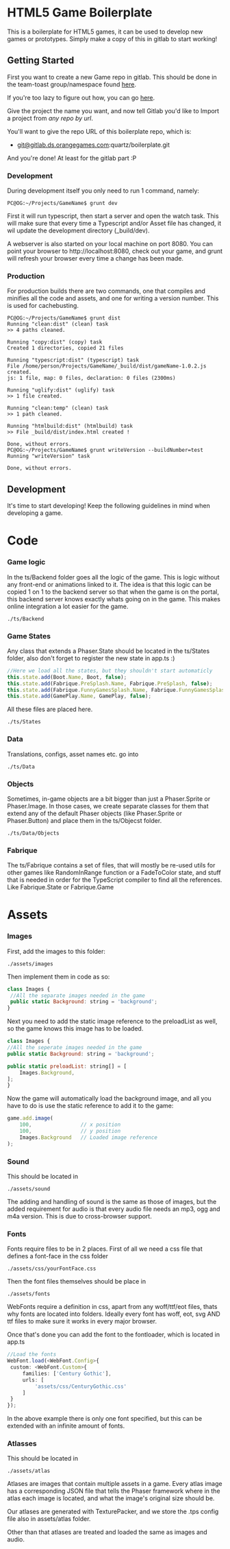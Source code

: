 HTML5 Game Boilerplate
=======================

This is a boilerplate for HTML5 games, it can be used to develop new games or prototypes. Simply make a copy of this in gitlab to start working!

Getting Started
---------------

First you want to create a new Game repo in gitlab. This should be done in the team-toast group/namespace found [here](https://gitlab.ds.orangegames.com/team-toast/).

If you're too lazy to figure out how, you can go [here](https://gitlab.ds.orangegames.com/projects/new?namespace_id=15#).

Give the project the name you want, and now tell Gitlab you'd like to Import a project from *any repo by url*.

You'll want to give the repo URL of this boilerplate repo, which is:
* git@gitlab.ds.orangegames.com:quartz/boilerplate.git

And you're done! At least for the gitlab part :P

### Development
During development itself you only need to run 1 command, namely:
```
PC@OG:~/Projects/GameName$ grunt dev
```

First it will run typescript, then start a server and open the watch task.
This will make sure that every time a Typescript and/or Asset file has changed, it wil update the development directory (_build/dev).

A webserver is also started on your local machine on port 8080. You can point your browser to http://localhost:8080, check out your game, and grunt will refresh your browser every time a change has been made.

### Production
For production builds there are two commands, one that compiles and minifies all the code and assets, and one for writing a version number. This is used for cachebusting.
```
PC@OG:~/Projects/GameName$ grunt dist
Running "clean:dist" (clean) task
>> 4 paths cleaned.

Running "copy:dist" (copy) task
Created 1 directories, copied 21 files

Running "typescript:dist" (typescript) task
File /home/person/Projects/GameName/_build/dist/gameName-1.0.2.js created.
js: 1 file, map: 0 files, declaration: 0 files (2300ms)

Running "uglify:dist" (uglify) task
>> 1 file created.

Running "clean:temp" (clean) task
>> 1 path cleaned.

Running "htmlbuild:dist" (htmlbuild) task
>> File _build/dist/index.html created !

Done, without errors.
PC@OG:~/Projects/GameName$ grunt writeVersion --buildNumber=test
Running "writeVersion" task

Done, without errors.

```

Development
------------

It's time to start developing!
Keep the following guidelines in mind when developing a game.

Code
====

### Game logic

In the ts/Backend folder goes all the logic of the game. This is logic without any front-end or animations linked to it. The idea is that this logic can be copied 1 on 1 to the backend server so that when the game is on the portal, this backend server knows exactly whats going on in the game.
This makes online integration a lot easier for the game.
```
./ts/Backend
```


### Game States

Any class that extends a Phaser.State should be located in the ts/States folder, also don't forget to register the new state in app.ts :)
```javascript
//Here we load all the states, but they shouldn't start automaticly
this.state.add(Boot.Name, Boot, false);
this.state.add(Fabrique.PreSplash.Name, Fabrique.PreSplash, false);
this.state.add(Fabrique.FunnyGamesSplash.Name, Fabrique.FunnyGamesSplash, false);
this.state.add(GamePlay.Name, GamePlay, false);
```
All these files are placed here.

```
./ts/States
```

### Data

Translations, configs, asset names etc. go into
```
./ts/Data
```

### Objects

Sometimes, in-game objects are a bit bigger than just a Phaser.Sprite or Phaser.Image.
In those cases, we create separate classes for them that extend any of the default Phaser objects (like Phaser.Sprite or Phaser.Button) and place them in the ts/Objecst folder.
```
./ts/Data/Objects
```

### Fabrique

The ts/Fabrique contains a set of files, that will mostly be re-used utils for other games like RandomInRange function or a FadeToColor state, and stuff that is needed in order for the TypeScript compiler to find all the references.
Like Fabrique.State or Fabrique.Game


Assets
======

### Images
First, add the images to this folder:

```
./assets/images
```
Then implement them in code as so:

```javascript
class Images {
 //All the separate images needed in the game
 public static Background: string = 'background';
}
```

Next you need to add the static image reference to the preloadList as well, so the game knows this image has to be loaded.
```javascript
class Images {
//All the seperate images needed in the game
public static Background: string = 'background';

public static preloadList: string[] = [
    Images.Background,
];
}
```

Now the game will automatically load the background image, and all you have to do is use the static reference to add it to the game:
```javascript
game.add.image(
    100,                // x position
    100,                // y position
    Images.Background   // Loaded image reference
);
```

### Sound

This should be located in
```
./assets/sound
```

The adding and handling of sound is the same as those of images, but the added requirement for audio is that every audio file needs an mp3, ogg and m4a version. This is due to cross-browser support.


### Fonts

Fonts require files to be in 2 places. 
First of all we need a css file that defines a font-face in the css folder
```
./assets/css/yourFontFace.css
```

Then the font files themselves should be place in
```
./assets/fonts
```

WebFonts require a definition in css, apart from any woff/ttf/eot files, thats why fonts are located into folders.
Ideally every font has woff, eot, svg AND ttf files to make sure it works in every major browser.

Once that's done you can add the font to the fontloader, which is located in app.ts

```typescript
//Load the fonts
WebFont.load(<WebFont.Config>{
 custom: <WebFont.Custom>{
     families: ['Century Gothic'],
     urls: [
         'assets/css/CenturyGothic.css'
     ]
 }
});
```
In the above example there is only one font specified, but this can be extended with an infinite amount of fonts.


### Atlasses

This should be located in
```
./assets/atlas
```
Atlases are images that contain multiple assets in a game. Every atlas image has a corresponding JSON file that tells the Phaser framework where in the atlas each image is located, and what the image's original size should be.

Our atlases are generated with TexturePacker, and we store the .tps config file also in assets/atlas folder.

Other than that atlases are treated and loaded the same as images and audio.